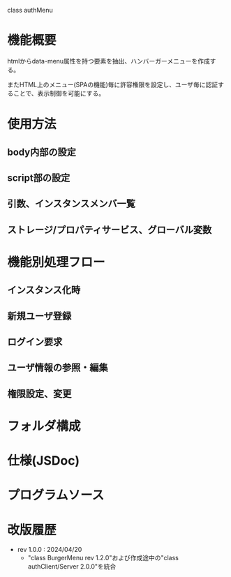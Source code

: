 <style>
/*::$lib/CSS/1.3.0/core.css::*/
</style>
<p class="title">class authMenu</p>

# 機能概要

htmlからdata-menu属性を持つ要素を抽出、ハンバーガーメニューを作成する。

またHTML上のメニュー(SPAの機能)毎に許容権限を設定し、ユーザ毎に認証することで、表示制御を可能にする。

<!--::$doc/overview.svg::-->

# 使用方法

## body内部の設定

## script部の設定

## 引数、インスタンスメンバ一覧

## ストレージ/プロパティサービス、グローバル変数

# 機能別処理フロー

## インスタンス化時

## 新規ユーザ登録

## ログイン要求

## ユーザ情報の参照・編集

## 権限設定、変更

# フォルダ構成

# 仕様(JSDoc)

# プログラムソース

# 改版履歴

- rev 1.0.0 : 2024/04/20
  - "class BurgerMenu rev 1.2.0"および作成途中の"class authClient/Server 2.0.0"を統合
